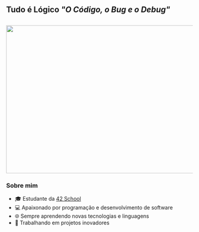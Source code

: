 <h2>Tudo é Lógico <em>"O Código, o Bug e o Debug"</em><h2>
  
<p align="center">
  <img  src="https://i.pinimg.com/originals/81/17/8b/81178b47a8598f0c81c4799f2cdd4057.gif" alt="Banner" width="1920" height="400">
</p>


<!-- Bio Section -->
### Sobre mim
- 🎓 Estudante da [42 School](https://www.42.fr/)
- 💻 Apaixonado por programação e desenvolvimento de software
- 🌐 Sempre aprendendo novas tecnologias e linguagens
- 🚀 Trabalhando em projetos inovadores
